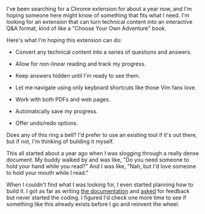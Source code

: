 I've been searching for a Chrome extension for about a year now, and I'm hoping someone here might know of something that fits what I need. I'm looking for an extension that can turn technical content into an interactive Q&A format, kind of like a "Choose Your Own Adventure" book.

Here's what I'm hoping this extension can do:

- Convert any technical content into a series of questions and answers.

- Allow for non-linear reading and track my progress.

- Keep answers hidden until I'm ready to see them.

- Let me navigate using only keyboard shortcuts like those Vim fans love.

- Work with both PDFs and web pages.

- Automatically save my progress.

- Offer undo/redo options.

Does any of this ring a bell? I'd prefer to use an existing tool if it's out there, but if not, I'm thinking of building it myself.

This all started about a year ago when I was slogging through a really dense document. My buddy walked by and was like, "Do you need someone to hold your hand while you read?" And I was like, "Nah, but I'd love someone to hold your mouth while I read."

When I couldn't find what I was looking for, I even started planning how to build it. I got as far as writing [the documentation](https://github.com/8ta4/quest) and [asked](https://old.reddit.com/r/chrome_extensions/comments/1649r0k/seeking_feedback_for_quest_a_chrome_extension_for/) for feedback but never started the coding. I figured I'd check one more time to see if something like this already exists before I go and reinvent the wheel.

